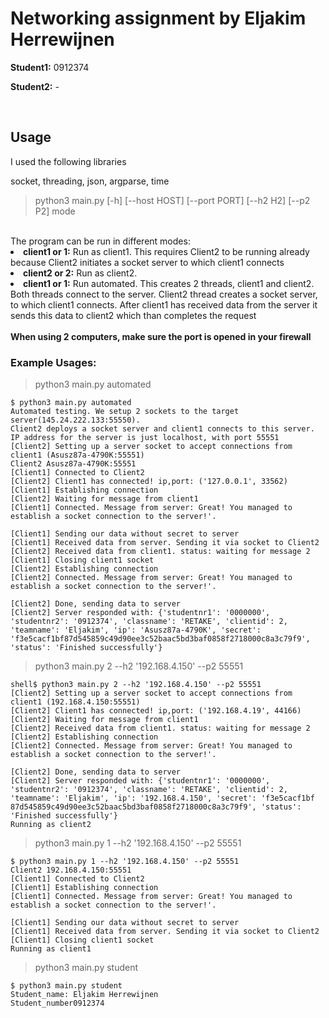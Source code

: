 <h1>Networking assignment by Eljakim Herrewijnen</h1>
<p>
<b>Student1:</b> 0912374

<b>Student2:</b> -

</p>
</br>
<h2>Usage</h2>
I used the following libraries

socket, threading, json, argparse, time

> python3 main.py [-h] [--host HOST] [--port PORT] [--h2 H2] [--p2 P2] mode

</br>
The program can be run in different modes:
<li><b>client1 or 1:</b> Run as client1. This requires Client2 to be running already because Client2 initiates a socket server to which client1 connects</li>
<li><b>client2 or 2:</b> Run as client2. </li>
<li><b>client1 or 1:</b> Run automated. This creates 2 threads, client1 and client2. Both threads connect to the server. Client2 thread creates a socket server, to which client1 connects. After client1 has received data from the server it sends this data to client2 which than completes the request</li>

</br>
<b>When using 2 computers, make sure the port is opened in your firewall</b>

</br>
<h3>Example Usages: </h3>

> python3 main.py automated

```shell
$ python3 main.py automated
Automated testing. We setup 2 sockets to the target server(145.24.222.133:55550).
Client2 deploys a socket server and client1 connects to this server.
IP address for the server is just localhost, with port 55551
[Client2] Setting up a server socket to accept connections from client1 (Asusz87a-4790K:55551)
Client2 Asusz87a-4790K:55551
[Client1] Connected to Client2
[Client2] Client1 has connected! ip,port: ('127.0.0.1', 33562)
[Client1] Establishing connection
[Client2] Waiting for message from client1
[Client1] Connected. Message from server: Great! You managed to establish a socket connection to the server!'.

[Client1] Sending our data without secret to server
[Client1] Received data from server. Sending it via socket to Client2
[Client2] Received data from client1. status: waiting for message 2
[Client1] Closing client1 socket
[Client2] Establishing connection
[Client2] Connected. Message from server: Great! You managed to establish a socket connection to the server!'.

[Client2] Done, sending data to server
[Client2] Server responded with: {'studentnr1': '0000000', 'studentnr2': '0912374', 'classname': 'RETAKE', 'clientid': 2, 'teamname': 'Eljakim', 'ip': 'Asusz87a-4790K', 'secret': 'f3e5cacf1bf87d545859c49d90ee3c52baac5bd3baf0858f2718000c8a3c79f9', 'status': 'Finished successfully'}

```

> python3 main.py 2 --h2 '192.168.4.150' --p2 55551                                            

```
shell$ python3 main.py 2 --h2 '192.168.4.150' --p2 55551                                            
[Client2] Setting up a server socket to accept connections from client1 (192.168.4.150:55551)
[Client2] Client1 has connected! ip,port: ('192.168.4.19', 44166)
[Client2] Waiting for message from client1                                                     
[Client2] Received data from client1. status: waiting for message 2                            
[Client2] Establishing connection
[Client2] Connected. Message from server: Great! You managed to establish a socket connection to the server!'.

[Client2] Done, sending data to server                                                         
[Client2] Server responded with: {'studentnr1': '0000000', 'studentnr2': '0912374', 'classname': 'RETAKE', 'clientid': 2, 'teamname': 'Eljakim', 'ip': '192.168.4.150', 'secret': 'f3e5cacf1bf
87d545859c49d90ee3c52baac5bd3baf0858f2718000c8a3c79f9', 'status': 'Finished successfully'}
Running as client2
```


> python3 main.py 1 --h2 '192.168.4.150' --p2 55551

``` shell
$ python3 main.py 1 --h2 '192.168.4.150' --p2 55551
Client2 192.168.4.150:55551
[Client1] Connected to Client2
[Client1] Establishing connection
[Client1] Connected. Message from server: Great! You managed to establish a socket connection to the server!'.

[Client1] Sending our data without secret to server
[Client1] Received data from server. Sending it via socket to Client2
[Client1] Closing client1 socket
Running as client1

```

> python3 main.py student

```shell
$ python3 main.py student
Student_name: Eljakim Herrewijnen
Student_number0912374
```
